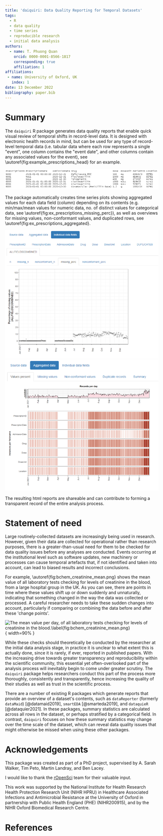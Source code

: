 ```yaml
---
title: 'daiquiri: Data Quality Reporting for Temporal Datasets'
tags:
  - R
  - data quality
  - time series
  - reproducible research
  - initial data analysis
authors:
  - name: T. Phuong Quan
    orcid: 0000-0001-8566-1817
    corresponding: true
    affiliation: 1
affiliations:
 - name: University of Oxford, UK
   index: 1
date: 13 December 2022
bibliography: paper.bib
---
```


# Summary

The `daiquiri` R package generates data quality reports that enable quick visual
review of temporal shifts in record-level data. It is designed with electronic
health records in mind, but can be used for any type of record-level temporal
data (i.e. tabular data where each row represents a single "event", one column
contains the "event date", and other columns contain any associated values for
the event), see \autoref{fig:example_prescriptions_head} for an example.

![Example dataset containing information on antibiotic prescriptions.\label{fig:example_prescriptions_head}](example_prescriptions_head.png)

The package automatically creates time series plots showing aggregated values
for each data field (column) depending on its contents (e.g. min/max/mean values
for numeric data, no. of distinct values for categorical data, see
\autoref{fig:ex_prescriptions_missing_perc}), as well as
overviews for missing values, non-conformant values, and duplicated rows, see
\autoref{fig:ex_prescriptions_aggregated}.

![Screenshot showing percentage of missing values per day, across the entire antibiotic prescriptions dataset.\label{fig:ex_prescriptions_missing_perc}](example_prescriptions_allfields_missing_perc.png)
![Screenshot showing number of values present per day, in each field of the antibiotic prescriptions dataset.\label{fig:ex_prescriptions_aggregated}](example_prescriptions_aggregated_valuespresent.png)

The resulting html reports are shareable and can contribute to forming a
transparent record of the entire analysis process.

# Statement of need

Large routinely-collected datasets are increasingly being used in research.
However, given their data are collected for operational rather than research
purposes, there is a greater-than-usual need for them to be checked for data
quality issues before any analyses are conducted. Events occurring at the
institutional level such as software updates, new machinery or processes can
cause temporal artefacts that, if not identified and taken into account, can
lead to biased results and incorrect conclusions.

For example,
\autoref{fig:bchem_creatinine_mean.png} shows the mean value of all
laboratory tests checking for levels of creatinine in the blood, from a large
hospital group in the UK. As you can see, there are points in time where these
values shift up or down suddenly and unnaturally, indicating that something
changed in the way the data was collected or processed. A careful researcher
needs to take these sudden changes into account, particularly if comparing or
combining the data before and after these 'change points'.

![The mean value per day, of all laboratory tests checking for levels of creatinine in the blood.\label{fig:bchem_creatinine_mean.png}](bchem_creatinine_day_Value_mean.png.png){ width=90% }

While these checks should theoretically be conducted by the researcher at the
initial data analysis stage, in practice it is unclear to what extent this is
actually done, since it is rarely, if ever, reported in published papers. With
the increasing drive towards greater transparency and reproducibility within the
scientific community, this essential yet often-overlooked part of the analysis
process will inevitably begin to come under greater scrutiny. The `daiquiri`
package helps researchers conduct this part of the process more thoroughly,
consistently and transparently, hence increasing the quality of their studies as
well as trust in the scientific process.

There are a number of existing R packages which generate reports that provide an
overview of a dataset's contents, such as `dataReporter` (formerly `dataMaid`)
[@datamaid2019], `smartEDA` [@smarteda2019], and `dataquieR` [@dataquier2021]. 
In these packages, summary statistics are calculated
across all rows in the dataset, or perhaps stratified by a categorical field. In
contrast, `daiquiri` focuses on how these summary statistics may change over the
time scale of the dataset, which can reveal data quality issues that might otherwise be
missed when using these other packages.

# Acknowledgements

This package was created as part of a PhD project, supervised by A. Sarah Walker, Tim Peto, Martin Landray, and Ben Lacey.

I would like to thank the [rOpenSci](https://ropensci.org/) team for their valuable input.

This work was supported by the National Institute for Health Research Health Protection Research Unit (NIHR HPRU) in Healthcare Associated Infections and Antimicrobial Resistance at the University of Oxford in partnership with Public Health England (PHE) (NIHR200915), and by the NIHR Oxford Biomedical Research Centre. 

# References
